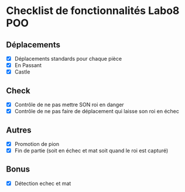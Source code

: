 # Checklist de fonctionnalités Labo8 POO

## Déplacements
- [x] Déplacements standards pour chaque pièce
- [x] En Passant
- [x] Castle

## Check
- [x] Contrôle de ne pas mettre SON roi en danger
- [x] Contrôle de ne pas faire de déplacement qui laisse son roi en échec

## Autres
- [x] Promotion de pion
- [x] Fin de partie (soit en échec et mat soit quand le roi est capturé)

## Bonus
- [x] Détection echec et mat
